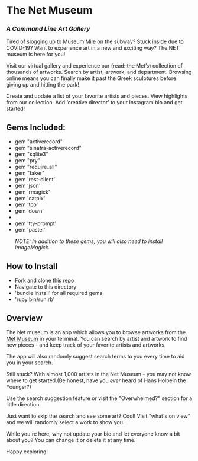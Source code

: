 
<h1><b>The Net Museum </b></h1>
<i><h3>A Command Line Art Gallery</i></h3>


Tired of slogging up to Museum Mile on the subway? Stuck inside due to COVID-19? Want to experience art in a new and exciting way? The NET museum is here for you! 

Visit our virtual gallery and experience our <s>(read: the Met’s)</s> collection of thousands of artworks. Search by artist, artwork, and department. Browsing online means you can finally make it past the Greek sculptures before giving up and hitting the park! 

Create and update a list of your favorite artists and pieces. View highlights from our collection. Add ‘creative director’ to your Instagram bio and get started! 

<h2>Gems Included:</h2>
<ul>
<li>gem "activerecord"</li>
<li>gem "sinatra-activerecord"</li>
<li>gem "sqlite3"</li>
<li>gem "pry"</li>
<li>gem "require_all"
<li>gem "faker"</li>
<li>gem 'rest-client'</li>
<li>gem 'json'</li>
<li>gem 'rmagick'</li>
<li>gem 'catpix'</li>
<li>gem 'tco'</li>
<li>gem 'down'<li>
<li>gem 'tty-prompt'</li>
<li>gem 'pastel'</li>

<i>NOTE: In addition to these gems, you will also need to install ImageMagick.</i>
</ul>


<h2>How to Install</h2>
<ul>
  <li>Fork and clone this repo</li>
  <li>Navigate to this directory</li>
  <li>'bundle install' for all required gems</li>

  <li>'ruby bin/run.rb'</li>
</ul>

<h2>Overview</h2>

The Net museum is an app which allows you to browse artworks from the <a href="https://metmuseum.github.io/">Met Museum</a> in your terminal.
You can search by artist and artwork to find new pieces - and keep track of your favorite artists and artworks. 

The app will also randomly suggest search terms to you every time to aid you in your search.

Still stuck? With almost 1,000 artists in the Net Museum - you may not know where to get started.(Be honest, have you <i>ever</i> heard of Hans Holbein the Younger?)

Use the search suggestion feature or visit the "Overwhelmed?" section for a little direction. 

Just want to skip the search and see some art? Cool! Visit "what's on view" and we will randomly select a work to show you.

While you're here, why not update your bio and let everyone know a bit about you? You can change it or delete it at any time.

Happy exploring! 


